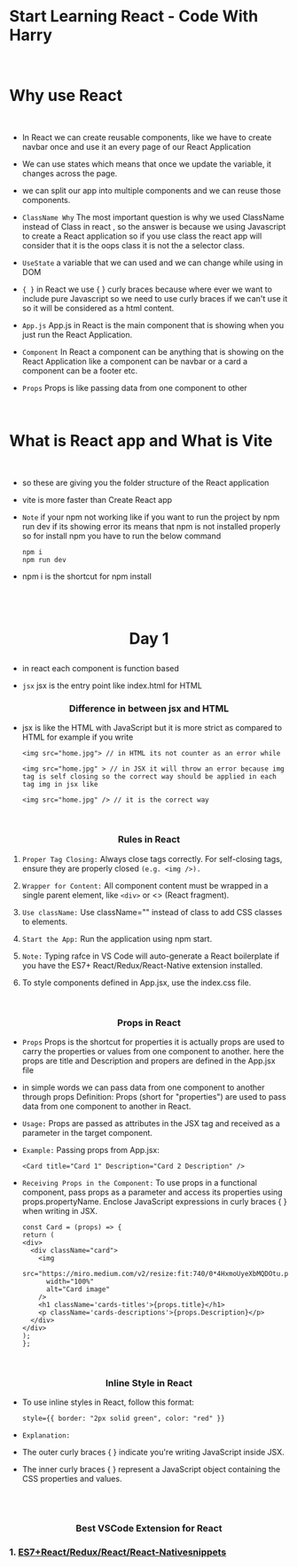 # Start Learning React - Code With Harry

<br>

# Why use React
<br>

- In React we can create reusable components, like we have to create navbar once and use it an every page of our React Application

- We can use states which means that once we update the variable, it changes across the page.

- we can split our app into multiple components and we can reuse those components.

- `ClassName Why` The most important question is why we used ClassName instead of Class in react , so the answer is because we using Javascript to create a React application so if you use class the react app will consider that it is the oops class it is not the a selector class.

- `UseState` a variable that we can used and we can change while using in DOM

- `{ }` in React we use { } curly braces because where ever we want to include pure Javascript so we need to use curly braces if we can't use it so it will be considered as a html content.

- `App.js` App.js in React is the main component that is showing when you just run the React Application.

- `Component` In React a component can be anything that is showing on the React Application like a component can be navbar or a card a component can be a footer etc.

- `Props` Props is like passing data from one component to other 

<br>

# What is React app and What is Vite 
<br>

- so these are giving you the folder structure of the React application 
- vite is more faster than Create React app

- `Note` if your npm not working like if you want to run the project by npm run dev if its showing error its means that npm is not installed properly so for install npm you have to run the below command

    ```
    npm i 
    npm run dev
    ```

- npm i is the shortcut for npm install

<br>

<br>

# <p align='center'>Day 1</p>  

- in react each component is function based

- `jsx` jsx is the entry point like index.html for HTML

### <p align='center'> Difference in between jsx and HTML</p>

- jsx is like the HTML with JavaScript but it is more strict as compared to HTML for example if you write 

    ```
    <img src="home.jpg"> // in HTML its not counter as an error while

    <img src="home.jpg" > // in JSX it will throw an error because img tag is self closing so the correct way should be applied in each tag img in jsx like

    <img src="home.jpg" /> // it is the correct way 
    ```

<br>

### <p align='center'> Rules in React</p>

1. `Proper Tag Closing:` Always close tags correctly. For self-closing tags, ensure they are properly closed `(e.g. <img />).`

2. `Wrapper for Content:` All component content must be wrapped in a single parent element, like `<div>` or <> (React fragment).

3. `Use className:` Use className="" instead of class to add CSS classes to elements.

4. `Start the App:` Run the application using npm start.

5. `Note:`
Typing rafce in VS Code will auto-generate a React boilerplate if you have the ES7+ React/Redux/React-Native extension installed.

6. To style components defined in App.jsx, use the index.css file.

<br>

### <p align='center'> Props in React</p>

- `Props` Props is the shortcut for properties it is actually props are used to carry the properties or values from one component to another. here the props are title and Description and propers are defined in the App.jsx file

- in simple words we can pass data from one component to another through props
Definition: Props (short for "properties") are used to pass data from one component to another in React.

- `Usage:` Props are passed as attributes in the JSX tag and received as a parameter in the target component.

- `Example:` Passing props from App.jsx:

    ```
    <Card title="Card 1" Description="Card 2 Description" />
    ```

- `Receiving Props in the Component:`
To use props in a functional component, pass props as a parameter and access its properties using props.propertyName. Enclose JavaScript expressions in curly braces { } when writing in JSX.

    ```
    const Card = (props) => {
  return (
    <div>
      <div className="card">
        <img 
          src="https://miro.medium.com/v2/resize:fit:740/0*4HxmoUyeXbMQDOtu.png" 
          width="100%" 
          alt="Card image" 
        />
        <h1 className='cards-titles'>{props.title}</h1>
        <p className='cards-descriptions'>{props.Description}</p>
      </div>
    </div>
  );
    };
     ```

 <br>

### <p align='center'> Inline Style in React</p>

- To use inline styles in React, follow this format:

    ```
    style={{ border: "2px solid green", color: "red" }}
    ```

- `Explanation:`

- The outer curly braces { } indicate you're writing JavaScript inside JSX.
- The inner curly braces { } represent a JavaScript object containing the CSS properties and values.
<br>
<br>

### <p align='center'> Best VSCode Extension for React</p>

### 1. [ES7+React/Redux/React/React-Nativesnippets](https://marketplace.visualstudio.com/items?itemName=dsznajder.es7-react-js-snippets)
